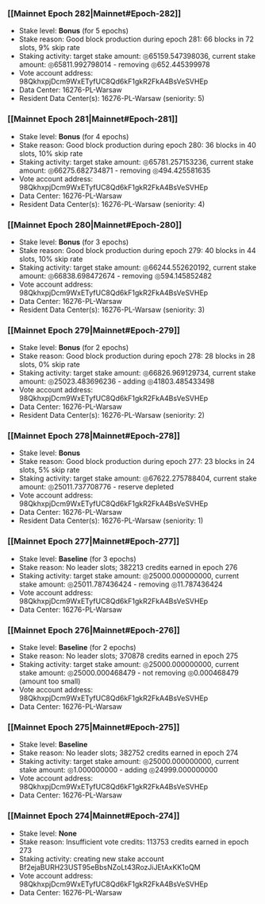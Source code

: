 ### [[Mainnet Epoch 282|Mainnet#Epoch-282]]
* Stake level: **Bonus** (for 5 epochs)
* Stake reason: Good block production during epoch 281: 66 blocks in 72 slots, 9% skip rate
* Staking activity: target stake amount: ◎65159.547398036, current stake amount: ◎65811.992798014 - removing ◎652.445399978
* Vote account address: 98QkhxpjDcm9WxETyfUC8Qd6kF1gkR2FkA4BsVeSVHEp
* Data Center: 16276-PL-Warsaw
* Resident Data Center(s): 16276-PL-Warsaw (seniority: 5)
### [[Mainnet Epoch 281|Mainnet#Epoch-281]]
* Stake level: **Bonus** (for 4 epochs)
* Stake reason: Good block production during epoch 280: 36 blocks in 40 slots, 10% skip rate
* Staking activity: target stake amount: ◎65781.257153236, current stake amount: ◎66275.682734871 - removing ◎494.425581635
* Vote account address: 98QkhxpjDcm9WxETyfUC8Qd6kF1gkR2FkA4BsVeSVHEp
* Data Center: 16276-PL-Warsaw
* Resident Data Center(s): 16276-PL-Warsaw (seniority: 4)
### [[Mainnet Epoch 280|Mainnet#Epoch-280]]
* Stake level: **Bonus** (for 3 epochs)
* Stake reason: Good block production during epoch 279: 40 blocks in 44 slots, 10% skip rate
* Staking activity: target stake amount: ◎66244.552620192, current stake amount: ◎66838.698472674 - removing ◎594.145852482
* Vote account address: 98QkhxpjDcm9WxETyfUC8Qd6kF1gkR2FkA4BsVeSVHEp
* Data Center: 16276-PL-Warsaw
* Resident Data Center(s): 16276-PL-Warsaw (seniority: 3)
### [[Mainnet Epoch 279|Mainnet#Epoch-279]]
* Stake level: **Bonus** (for 2 epochs)
* Stake reason: Good block production during epoch 278: 28 blocks in 28 slots, 0% skip rate
* Staking activity: target stake amount: ◎66826.969129734, current stake amount: ◎25023.483696236 - adding ◎41803.485433498
* Vote account address: 98QkhxpjDcm9WxETyfUC8Qd6kF1gkR2FkA4BsVeSVHEp
* Data Center: 16276-PL-Warsaw
* Resident Data Center(s): 16276-PL-Warsaw (seniority: 2)
### [[Mainnet Epoch 278|Mainnet#Epoch-278]]
* Stake level: **Bonus**
* Stake reason: Good block production during epoch 277: 23 blocks in 24 slots, 5% skip rate
* Staking activity: target stake amount: ◎67622.275788404, current stake amount: ◎25011.737708776 - reserve depleted
* Vote account address: 98QkhxpjDcm9WxETyfUC8Qd6kF1gkR2FkA4BsVeSVHEp
* Data Center: 16276-PL-Warsaw
* Resident Data Center(s): 16276-PL-Warsaw (seniority: 1)
### [[Mainnet Epoch 277|Mainnet#Epoch-277]]
* Stake level: **Baseline** (for 3 epochs)
* Stake reason: No leader slots; 382213 credits earned in epoch 276
* Staking activity: target stake amount: ◎25000.000000000, current stake amount: ◎25011.787436424 - removing ◎11.787436424
* Vote account address: 98QkhxpjDcm9WxETyfUC8Qd6kF1gkR2FkA4BsVeSVHEp
* Data Center: 16276-PL-Warsaw
### [[Mainnet Epoch 276|Mainnet#Epoch-276]]
* Stake level: **Baseline** (for 2 epochs)
* Stake reason: No leader slots; 370878 credits earned in epoch 275
* Staking activity: target stake amount: ◎25000.000000000, current stake amount: ◎25000.000468479 - not removing ◎0.000468479 (amount too small)
* Vote account address: 98QkhxpjDcm9WxETyfUC8Qd6kF1gkR2FkA4BsVeSVHEp
* Data Center: 16276-PL-Warsaw
### [[Mainnet Epoch 275|Mainnet#Epoch-275]]
* Stake level: **Baseline**
* Stake reason: No leader slots; 382752 credits earned in epoch 274
* Staking activity: target stake amount: ◎25000.000000000, current stake amount: ◎1.000000000 - adding ◎24999.000000000
* Vote account address: 98QkhxpjDcm9WxETyfUC8Qd6kF1gkR2FkA4BsVeSVHEp
* Data Center: 16276-PL-Warsaw
### [[Mainnet Epoch 274|Mainnet#Epoch-274]]
* Stake level: **None**
* Stake reason: Insufficient vote credits: 113753 credits earned in epoch 273
* Staking activity: creating new stake account Bf2ejaBURH23UST95eBbsNZoLt43RozJiJEtAxKK1oQM
* Vote account address: 98QkhxpjDcm9WxETyfUC8Qd6kF1gkR2FkA4BsVeSVHEp
* Data Center: 16276-PL-Warsaw